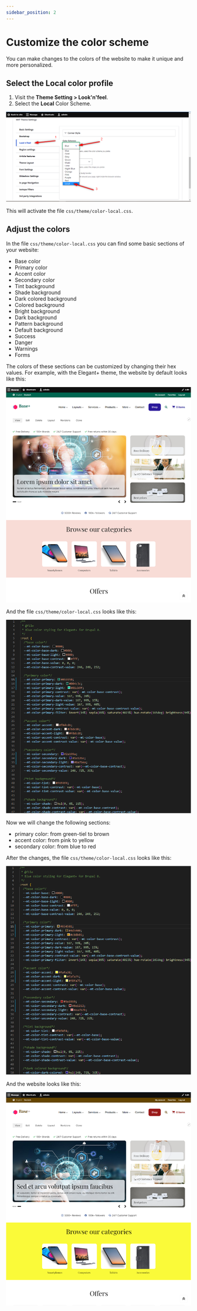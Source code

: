 ```yaml
---
sidebar_position: 2
---
```


# Customize the color scheme

You can make changes to the colors of the website to make it unique and more personalized.

## Select the Local color profile

1. Visit the **Theme Setting > Look'n'feel**.
2. Select the **Local** Color Scheme.

![color-local-selection](../img/color-local-selection.png)

This will activate the file `css/theme/color-local.css`.

## Adjust the colors

In the file `css/theme/color-local.css` you can find some basic sections of your website:
- Base color
- Primary color
- Accent color
- Secondary color
- Tint background
- Shade background
- Dark colored background
- Colored background
- Bright background
- Dark background
- Pattern background
- Default background
- Success
- Danger
- Warnings
- Forms

The colors of these sections can be customized by changing their hex values. For example, with the Elegant+ theme, the website by default looks like this:

![color-local-before](../img/color-local-before.png)

And the file `css/theme/color-local.css` looks like this:

![color-local-code-before](../img/color-local-code-before.png)

Now we will change the following sections:
- primary color: from green-tiel to brown
- accent color: from pink to yellow
- secondary color: from blue to red

After the changes, the file `css/theme/color-local.css` looks like this:

![color-local-example-code](../img/color-local-code-result.png)

And the website looks like this:

![color-local-example-result](../img/color-local-example-result.png)